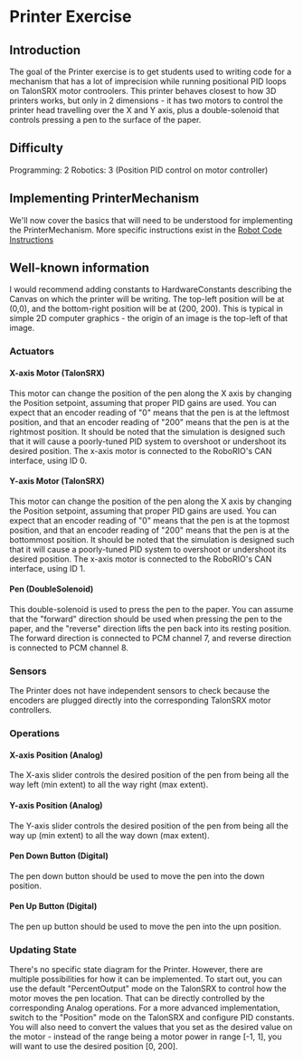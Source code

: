# Printer Exercise

## Introduction
The goal of the Printer exercise is to get students used to writing code for a mechanism that has a lot of imprecision while running positional PID loops on TalonSRX motor controolers.  This printer behaves closest to how 3D printers works, but only in 2 dimensions - it has two motors to control the printer head travelling over the X and Y axis, plus a double-solenoid that controls pressing a pen to the surface of the paper.

## Difficulty
Programming: 2
Robotics: 3 (Position PID control on motor controller)

## Implementing PrinterMechanism
We'll now cover the basics that will need to be understood for implementing the PrinterMechanism.  More specific instructions exist in the [Robot Code Instructions](#/RobotCodeInstructions/RobotCodeInstructions.md)

## Well-known information
I would recommend adding constants to HardwareConstants describing the Canvas on which the printer will be writing.  The top-left position will be at (0,0), and the bottom-right position will be at (200, 200).  This is typical in simple 2D computer graphics - the origin of an image is the top-left of that image.

### Actuators
#### X-axis Motor (TalonSRX)
This motor can change the position of the pen along the X axis by changing the Position setpoint, assuming that proper PID gains are used.  You can expect that an encoder reading of "0" means that the pen is at the leftmost position, and that an encoder reading of "200" means that the pen is at the rightmost position.  It should be noted that the simulation is designed such that it will cause a poorly-tuned PID system to overshoot or undershoot its desired position.  The x-axis motor is connected to the RoboRIO's CAN interface, using ID 0.

#### Y-axis Motor (TalonSRX)
This motor can change the position of the pen along the X axis by changing the Position setpoint, assuming that proper PID gains are used.  You can expect that an encoder reading of "0" means that the pen is at the topmost position, and that an encoder reading of "200" means that the pen is at the bottommost position.  It should be noted that the simulation is designed such that it will cause a poorly-tuned PID system to overshoot or undershoot its desired position.  The x-axis motor is connected to the RoboRIO's CAN interface, using ID 1.

#### Pen (DoubleSolenoid)
This double-solenoid is used to press the pen to the paper.  You can assume that the "forward" direction should be used when pressing the pen to the paper, and the "reverse" direction lifts the pen back into its resting position.  The forward direction is connected to PCM channel 7, and reverse direction is connected to PCM channel 8.

### Sensors
The Printer does not have independent sensors to check because the encoders are plugged directly into the corresponding TalonSRX motor controllers.

### Operations
#### X-axis Position (Analog)
The X-axis slider controls the desired position of the pen from being all the way left (min extent) to all the way right (max extent).

#### Y-axis Position (Analog)
The Y-axis slider controls the desired position of the pen from being all the way up (min extent) to all the way down (max extent).

#### Pen Down Button (Digital)
The pen down button should be used to move the pen into the down position.

#### Pen Up Button (Digital)
The pen up button should be used to move the pen into the upn position.

### Updating State
There's no specific state diagram for the Printer.  However, there are multiple possibilities for how it can be implemented.  To start out, you can use the default "PercentOutput" mode on the TalonSRX to control how the motor moves the pen location.  That can be directly controlled by the corresponding Analog operations.  For a more advanced implementation, switch to the "Position" mode on the TalonSRX and configure PID constants.  You will also need to convert the values that you set as the desired value on the motor - instead of the range being a motor power in range \[-1, 1\], you will want to use the desired position \[0, 200\].

